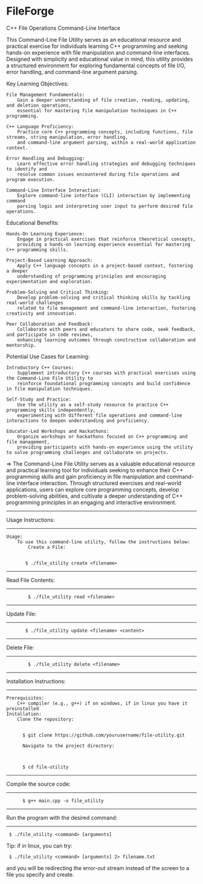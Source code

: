 # FileForge
C++ File Operations Command-Line Interface

This Command-Line File Utility serves as an educational resource and practical exercise for individuals learning C++ programming and seeking hands-on experience with file manipulation and command-line interfaces. Designed with simplicity and educational value in mind, this utility provides a structured environment for exploring fundamental concepts of file I/O, error handling, and command-line argument parsing.


Key Learning Objectives:

    File Management Fundamentals:
        Gain a deeper understanding of file creation, reading, updating, and deletion operations,
        essential for mastering file manipulation techniques in C++ programming.

    C++ Language Proficiency:
        Practice core C++ programming concepts, including functions, file streams, string manipulation, error handling,
        and command-line argument parsing, within a real-world application context.

    Error Handling and Debugging:
        Learn effective error handling strategies and debugging techniques to identify and 
        resolve common issues encountered during file operations and program execution.

    Command-Line Interface Interaction:
        Explore command-line interface (CLI) interaction by implementing command
        parsing logic and interpreting user input to perform desired file operations.

Educational Benefits:

    Hands-On Learning Experience:
        Engage in practical exercises that reinforce theoretical concepts,
        providing a hands-on learning experience essential for mastering C++ programming skills.

    Project-Based Learning Approach:
        Apply C++ language concepts in a project-based context, fostering a deeper
        understanding of programming principles and encouraging experimentation and exploration.

    Problem-Solving and Critical Thinking:
        Develop problem-solving and critical thinking skills by tackling real-world challenges
        related to file management and command-line interaction, fostering creativity and innovation.

    Peer Collaboration and Feedback:
        Collaborate with peers and educators to share code, seek feedback, and participate in code reviews,
        enhancing learning outcomes through constructive collaboration and mentorship.

Potential Use Cases for Learning:

    Introductory C++ Courses:
        Supplement introductory C++ courses with practical exercises using the Command-Line File Utility to
        reinforce foundational programming concepts and build confidence in file manipulation techniques.

    Self-Study and Practice:
        Use the utility as a self-study resource to practice C++ programming skills independently,
        experimenting with different file operations and command-line interactions to deepen understanding and proficiency.

    Educator-Led Workshops and Hackathons:
        Organize workshops or hackathons focused on C++ programming and file management, 
        providing participants with hands-on experience using the utility to solve programming challenges and collaborate on projects.

=>    The Command-Line File Utility serves as a valuable educational resource and practical learning tool for individuals seeking to enhance their C++ programming skills and gain proficiency in file manipulation and command-line interface interaction. Through structured exercises and real-world applications, users can explore core programming concepts, develop problem-solving abilities, and cultivate a deeper understanding of C++ programming principles in an engaging and interactive environment.



*******************
Usage Instructions:
*******************

    Usage:
        To use this command-line utility, follow the instructions below:
            Create a File:
         

           $ ./file_utility create <filename>

*******************
Read File Contents:
*******************
            

            $ ./file_utility read <filename>

*************
Update File:
*************
         
           
           $ ./file_utility update <filename> <content>

************
Delete File:
************

            

            $ ./file_utility delete <filename>

**************************
Installation Instructions:
**************************
    Prerequisites:
        C++ compiler (e.g., g++) if on windows, if in linux you have it preinstalled
    Installation:
        Clone the repository:
    

          $ git clone https://github.com/yourusername/file-utility.git

          Navigate to the project directory:

         

          $ cd file-utility
************************
Compile the source code:
***********************

          $ g++ main.cpp -o file_utility

*****************************************
Run the program with the desired command:
*****************************************
    

     $ ./file_utility <command> [arguments]

Tip: if in linux, you can try: 
     
     $ ./file_utility <command> [arguments] 2> filename.txt 
and you will be redirecting the error-out stream instead of the screen to a file you specify and create.

